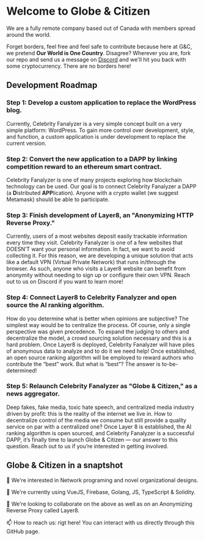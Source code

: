 # Welcome to Globe & Citizen

We are a fully remote company based out of Canada with members spread around the world.

Forget borders, feel free and feel safe to contribute because here at G&C, we pretend **Our World is One Country**. Disagree? Wherever you are, fork our repo and send us a message on [Discord](https://discord.gg/kBpdUbkNQU) and we'll hit you back with some cryptocurrency. There are no borders here!

## Development Roadmap

### Step 1: Develop a custom application to replace the WordPress blog.
Currently, Celebrity Fanalyzer is a very simple concept built on a very simple platform: WordPress. To gain more control over development, style, and function, a custom application is under development to replace the current version.

### Step 2: Convert the new application to a DAPP by linking competition reward to an ethereum smart contract.
Celebrity Fanalyzer is one of many projects exploring how blockchain technology can be used. Our goal is to connect Celebrity Fanalyzer a DAPP (a **D**istributed **APP**lication). Anyone with a crypto wallet (we suggest Metamask) should be able to participate.

### Step 3: Finish development of Layer8, an "Anonymizing HTTP Reverse Proxy."
Currently, users of a most websites deposit easily trackable information every time they visit. Celebrity Fanalyzer is one of a few websites that DOESN’T want your personal information. In fact, we want to avoid collecting it. For this reason, we are developing a unique solution that acts like a default VPN (Virtual Private Network) that runs in/through the browser. As such, anyone who visits a Layer8 website can benefit from anonymity without needing to sign up or configure their own VPN. Reach out to us on Discord if you want to learn more!

### Step 4: Connect Layer8 to Celebrity Fanalyzer and open source the AI ranking algorithm.
How do you determine what is better when opinions are subjective? The simplest way would be to centralize the process. Of course, only a single perspective was given precedence. To expand the judging to others and decentralize the model, a crowd sourcing solution necessary and this is a hard problem. Once Layer8 is deployed, Celebrity Fanalyzer will have piles of anonymous data to analyze and to do it we need help! Once established, an open source ranking algorithm will be employed to reward authors who contribute the “best” work. But what is “best”? The answer is to-be-determined!

### Step 5: Relaunch Celebrity Fanalyzer as "Globe & Citizen," as a news aggregator.
Deep fakes, fake media, toxic hate speech, and centralized media industry driven by profit: this is the reality of the internet we live in. How to decentralize control of the media we consume but still provide a quality service on par with a centralized one? Once Layer 8 is established, the AI ranking algorithm is open sourced, and Celebrity Fanalyzer is a successful DAPP, it’s finally time to launch Globe & Citizen — our answer to this question. Reach out to us if you’re interested in getting involved.


## Globe & Citizen in a snaptshot
👀 We're interested in Network programing and novel organizational designs.

🌱 We're currently using VueJS, Firebase, Golang, JS, TypeScript & Solidity.

💞️ We're looking to collaborate on the above as well as on an Anonymizing Reverse Proxy called Layer8.

📫 How to reach us: rigt here! You can interact with us directly through this GitHub page.

